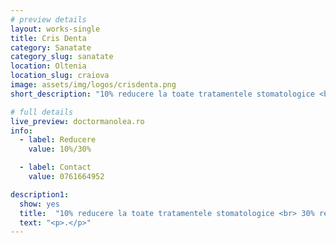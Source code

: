 ```yaml
---
# preview details
layout: works-single
title: Cris Denta
category: Sanatate
category_slug: sanatate
location: Oltenia
location_slug: craiova
image: assets/img/logos/crisdenta.png
short_description: "10% reducere la toate tratamentele stomatologice <br> 30% reducere la detartrajul dentar/an <br> 30% reducere la tratamentele de albire dentară"

# full details
live_preview: doctormanolea.ro
info:
  - label: Reducere
    value: 10%/30%

  - label: Contact
    value: 0761664952

description1:
  show: yes
  title:  "10% reducere la toate tratamentele stomatologice <br> 30% reducere la detartrajul dentar/an <br> 30% reducere la tratamentele de albire dentară"
  text: "<p>.</p>"
---
```

